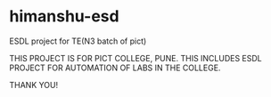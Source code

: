 himanshu-esd
============

ESDL project for TE(N3 batch of pict)

THIS PROJECT IS FOR PICT COLLEGE, PUNE. THIS INCLUDES ESDL PROJECT FOR AUTOMATION OF LABS IN THE COLLEGE.

THANK YOU!
